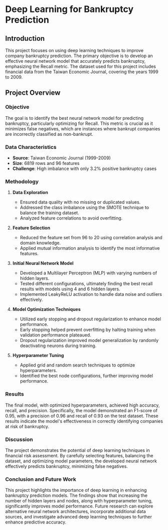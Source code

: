# Deep Learning for Bankruptcy Prediction

## Introduction
This project focuses on using deep learning techniques to improve company bankruptcy prediction. The primary objective is to develop an effective neural network model that accurately predicts bankruptcy, emphasizing the Recall metric. The dataset used for this project includes financial data from the Taiwan Economic Journal, covering the years 1999 to 2009.

## Project Overview
### Objective
The goal is to identify the best neural network model for predicting bankruptcy, particularly optimizing for Recall. This metric is crucial as it minimizes false negatives, which are instances where bankrupt companies are incorrectly classified as non-bankrupt.

### Data Characteristics
- **Source**: Taiwan Economic Journal (1999-2009)
- **Size**: 6819 rows and 96 features
- **Challenge**: High imbalance with only 3.2% positive bankruptcy cases

### Methodology
1. **Data Exploration**
   - Ensured data quality with no missing or duplicated values.
   - Addressed the class imbalance using the SMOTE technique to balance the training dataset.
   - Analyzed feature correlations to avoid overfitting.

2. **Feature Selection**
   - Reduced the feature set from 96 to 20 using correlation analysis and domain knowledge.
   - Applied mutual information analysis to identify the most informative features.

3. **Initial Neural Network Model**
   - Developed a Multilayer Perceptron (MLP) with varying numbers of hidden layers.
   - Tested different configurations, ultimately finding the best recall results with models using 4 and 6 hidden layers.
   - Implemented LeakyReLU activation to handle data noise and outliers effectively.

4. **Model Optimization Techniques**
   - Utilized early stopping and dropout regularization to enhance model performance.
   - Early stopping helped prevent overfitting by halting training when validation performance plateaued.
   - Dropout regularization improved model generalization by randomly deactivating neurons during training.

5. **Hyperparameter Tuning**
   - Applied grid and random search techniques to optimize hyperparameters.
   - Identified the best node configurations, further improving model performance.

### Results
The final model, with optimized hyperparameters, achieved high accuracy, recall, and precision. Specifically, the model demonstrated an F1-score of 0.95, with a precision of 0.96 and recall of 0.93 on the test dataset. These results indicate the model's effectiveness in correctly identifying companies at risk of bankruptcy.

### Discussion
The project demonstrates the potential of deep learning techniques in financial risk assessment. By carefully selecting features, balancing the dataset, and optimizing model parameters, the developed neural network effectively predicts bankruptcy, minimizing false negatives.

### Conclusion and Future Work
This project highlights the importance of deep learning in enhancing bankruptcy prediction models. The findings show that increasing the number of hidden layers and nodes, along with hyperparameter tuning, significantly improves model performance. Future research can explore alternative neural network architectures, incorporate additional data sources, and investigate advanced deep learning techniques to further enhance predictive accuracy.

